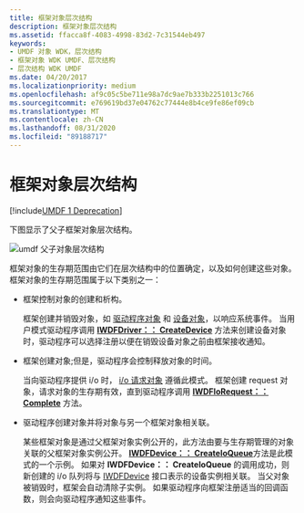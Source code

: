 ```yaml
---
title: 框架对象层次结构
description: 框架对象层次结构
ms.assetid: ffacca8f-4083-4998-83d2-7c31544eb497
keywords:
- UMDF 对象 WDK，层次结构
- 框架对象 WDK UMDF、层次结构
- 层次结构 WDK UMDF
ms.date: 04/20/2017
ms.localizationpriority: medium
ms.openlocfilehash: af9c05c5be711e98a7dc9ae7b333b2251013c766
ms.sourcegitcommit: e769619bd37e04762c77444e8b4ce9fe86ef09cb
ms.translationtype: MT
ms.contentlocale: zh-CN
ms.lasthandoff: 08/31/2020
ms.locfileid: "89188717"
---
```

# <a name="framework-object-hierarchy"></a>框架对象层次结构


[!include[UMDF 1 Deprecation](../includes/umdf-1-deprecation.md)]

下图显示了父子框架对象层次结构。

![umdf 父子对象层次结构](images/umdfhierarchy.gif)

框架对象的生存期范围由它们在层次结构中的位置确定，以及如何创建这些对象。 框架对象的生存期范围属于以下类别之一：

-   框架控制对象的创建和析构。

    框架创建并销毁对象，如 [驱动程序对象](framework-driver-object.md) 和 [设备对象](framework-device-object.md)，以响应系统事件。 当用户模式驱动程序调用 [**IWDFDriver：： CreateDevice**](/windows-hardware/drivers/ddi/wudfddi/nf-wudfddi-iwdfdriver-createdevice) 方法来创建设备对象时，驱动程序可以选择注册以便在销毁设备对象之前由框架接收通知。

-   框架创建对象;但是，驱动程序会控制释放对象的时间。

    当向驱动程序提供 i/o 时， [i/o 请求对象](framework-i-o-request-object.md) 遵循此模式。 框架创建 request 对象，请求对象的生存期有效，直到驱动程序调用 [**IWDFIoRequest：： Complete**](/windows-hardware/drivers/ddi/wudfddi/nf-wudfddi-iwdfiorequest-complete) 方法。

-   驱动程序创建对象并将对象与另一个框架对象相关联。

    某些框架对象是通过父框架对象实例公开的，此方法由要与生存期管理的对象关联的父框架对象实例公开。 [**IWDFDevice：： CreateIoQueue**](/windows-hardware/drivers/ddi/wudfddi/nf-wudfddi-iwdfdevice-createioqueue)方法是此模式的一个示例。 如果对 **IWDFDevice：： CreateIoQueue** 的调用成功，则新创建的 i/o 队列将与 [IWDFDevice](/windows-hardware/drivers/ddi/wudfddi/nn-wudfddi-iwdfdevice) 接口表示的设备实例相关联。 当父对象被销毁时，框架会自动清除子实例。 如果驱动程序向框架注册适当的回调函数，则会向驱动程序通知这些事件。

 

